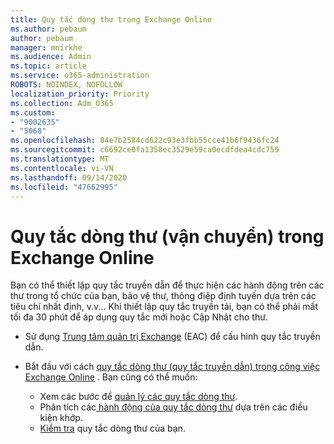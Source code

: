 ```yaml
---
title: Quy tắc dòng thư trong Exchange Online
ms.author: pebaum
author: pebaum
manager: mnirkhe
ms.audience: Admin
ms.topic: article
ms.service: o365-administration
ROBOTS: NOINDEX, NOFOLLOW
localization_priority: Priority
ms.collection: Adm_O365
ms.custom:
- "9002635"
- "5068"
ms.openlocfilehash: 84e7b2584cd622c93e3fbb55cce41b6f9436fc24
ms.sourcegitcommit: c6692ce0fa1358ec3529e59ca0ecdfdea4cdc759
ms.translationtype: MT
ms.contentlocale: vi-VN
ms.lasthandoff: 09/14/2020
ms.locfileid: "47662995"
---
```

# <a name="mail-flow-transport-rules-in-exchange-online"></a>Quy tắc dòng thư (vận chuyển) trong Exchange Online

Bạn có thể thiết lập quy tắc truyền dẫn để thực hiện các hành động trên các thư trong tổ chức của bạn, bảo vệ thư, thông điệp định tuyến dựa trên các tiêu chí nhất định, v.v...  Khi thiết lập quy tắc truyền tải, bạn có thể phải mất tối đa 30 phút để áp dụng quy tắc mới hoặc Cập Nhật cho thư.

- Sử dụng [Trung tâm quản trị Exchange](https://go.microsoft.com/fwlink/p/?linkid=834822) (EAC) để cấu hình quy tắc truyền dẫn.

- Bắt đầu với cách [quy tắc dòng thư (quy tắc truyền dẫn) trong công việc Exchange Online](https://docs.microsoft.com/exchange/security-and-compliance/mail-flow-rules/mail-flow-rules) . Bạn cũng có thể muốn:

    - Xem các bước để [quản lý các quy tắc dòng thư](https://docs.microsoft.com/exchange/security-and-compliance/mail-flow-rules/manage-mail-flow-rules).
    - Phân tích các[ hành động của quy tắc dòng thư](https://docs.microsoft.com/exchange/security-and-compliance/mail-flow-rules/mail-flow-rule-actions) dựa trên các điều kiện khớp.
    - [Kiểm tra](https://docs.microsoft.com/exchange/security-and-compliance/mail-flow-rules/test-mail-flow-rules) quy tắc dòng thư của bạn.
